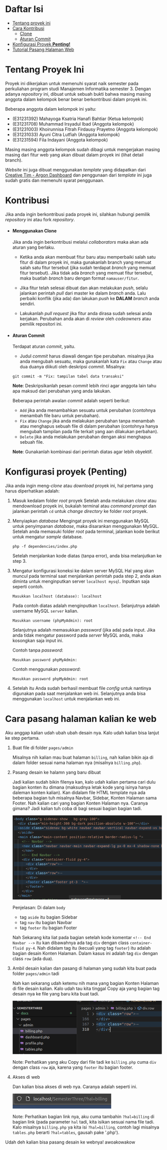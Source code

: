 # Daftar Isi
 - [Tentang proyek ini](#tentang-proyek-ini)
 - [Cara Kontribusi](#kontribusi)
    - [Clone](#menggunakan-clone)
    - [Aturan Commit](#aturan-commit)
 - [Konfigurasi Proyek **Penting!**](#konfigurasi-proyek-penting)
 - [Tutorial Pasang Halaman Web](#cara-pasang-halaman-kalian-ke-web-tutor_pasang_halaman_web)

# Tentang Proyek Ini

Proyek ini dikerjakan untuk memenuhi syarat naik semester pada perkuliahan program studi Manajemen Informatika semester 3. Dengan adanya _repository_ ini, dibuat untuk sebuah bukti bahwa masing masing anggota dalam kelompok benar benar berkontribusi dalam proyek ini.

Beberapa anggota dalam kelompok ini yaitu:
 - (E31231392) Mahayoga Ksatria Hanafi Bahtiar (Ketua kelompok)
 - (E31231708) Muhammad Irsyadul Ibad (Anggota kelompok)
 - (E31231003) Khoirunnisa Fitrah Firdausy Prayetno (Anggota kelompok)
 - (E31231033) Ayuni Citra Lutfiah (Anggota kelompok)
 - (E31231594) Fila Indayani (Anggota kelompok)

Masing masing anggota kelompok sudah dibagi untuk mengerjakan masing masing dari fitur web yang akan dibuat dalam proyek ini (lihat detail branch).

_Website_ ini juga dibuat menggunakan _template_ yang didapatkan dari [Creative Tim - Argon Dashboard](https://www.creative-tim.com/product/argon-dashboard) dan penggunaan dari _template_ ini juga sudah gratis dan memenuhi syarat penggunaan.

# Kontribusi

Jika anda ingin berkontribusi pada proyek ini, silahkan hubungi pemilik _repository_ ini atau fork _repository_.

- #### Menggunakan Clone
    Jika anda ingin berkontribusi melalui _collaborators_ maka akan ada aturan yang berlaku.

    - Ketika anda akan membuat fitur baru atau memperbaiki salah satu fitur di dalam proyek ini, maka gunakanlah branch yang memuat salah satu fitur tersebut (jika sudah terdapat _branch_ yang memuat fitur tersebut). Jika tidak ada _branch_ yang memuat fitur tersebut, maka buatlah _branch_ baru dengan format `namauser/fitur`.

    - Jika fitur telah selesai dibuat dan akan melakukan _push_, selalu jalankan perintah _pull_ dari master ke dalam _branch_ anda. Lalu perbaiki konflik (jika ada) dan lakukan _push_ ke **DALAM** _branch_ anda sendiri.

    - Lakukanlah _pull request_ jika fitur anda dirasa sudah selesai anda kerjakan. Perubahan anda akan di _review_ oleh _codeowners_ atau pemilik repositori ini.

- #### Aturan Commit
    Terdapat aturan _commit_, yaitu.

    - Judul _commit_ harus diawali dengan tipe perubahan. misalnya jika anda mengubah sesuatu, maka gunakanlah kata `Fix` atau `Change` atau dua duanya diikuti oleh deskripsi _commit_.
    Misalnya:
    ```
    git commit -m "Fix: tampilan tabel data transaksi"
    ```

    **Note**: Deskripsikanlah pesan _commit_ lebih rinci agar anggota lain tahu apa maksud dari perubahan yang anda lakukan.

    Beberapa perintah awalan _commit_ adalah seperti berikut:
    - `Add` jika anda menambahkan sesuatu untuk perubahan (contohnya menambah file baru untuk perubahan).
    - `Fix` atau `Change` jika anda melakukan perubahan tanpa menambah atau menghapus sebuah file di dalam perubahan (contohnya hanya mengubah tampilan pada file terkait yang aan dilakukan perbahan).
    - `Delete` jika anda melakukan perubahan dengan aksi menghapus sebuah file.

    **Note**: Gunakanlah kombinasi dari perintah diatas agar lebih obyektif.



# Konfigurasi proyek (Penting)

Jika anda ingin meng-_clone_ atau _download_ proyek ini, hal pertama yang harus diperhatikan adalah:

1. Masuk kedalam folder _root_ proyek
    Setelah anda melakukan _clone_ atau mendownload proyek ini, bukalah terminal atau _command prompt_ dan jalankan perintah `cd` untuk _change directory_ ke folder _root_ proyek.

2. Menyiapkan _database_
    Mengingat proyek ini menggunakan MySQL untuk penyimpanan _database_, maka disarankan menggunakan MySQL. Setelah anda memasuki folder _root_ pada terminal, jalankan kode berikut untuk mengatur _sample_ database.

    ```
    php -f dependencies/index.php
    ```

    Setelah menjalankan kode diatas (tanpa error), anda bisa melanjutkan ke step 3.

3. Mengatur konfigurasi koneksi ke dalam server MySQL
    Hal yang akan muncul pada terminal saat menjalankan perintah pada step 2, anda akan diminta untuk menginputkan server `localhost mysql`. Inputkan saja seperti contoh.

    ```
    Masukkan localhost (database): localhost
    ```

    Pada contoh diatas adalah menginputkan `localhost`. Selanjutnya adalah username MySQL `server` kalian.

    ```
    Masukkan username (phpMyAdmin): root
    ```

    Selanjutnya adalah memasukkan _password_ (jika ada) pada input. Jika anda tidak mengatur password pada _server_ MySQL anda, maka kosongkan saja input ini.

    Contoh tanpa _password_:

    ```
    Masukkan password phpMyAdmin: 
    ```

    Contoh menggunakan _password_:

    ```
    Masukkan password phpMyAdmin: root
    ```

4. Setelah itu
    Anda sudah berhasil membuat file _config_ untuk nantinya digunakan pada saat menjalankan web ini. Selanjutnya anda bisa menggunakan `localhost` untuk menjalankan web ini.

# Cara pasang halaman kalian ke web <a id="cara-pasang-halaman-kalian-ke-web-tutor_pasang_halaman_web"></a>

Aku anggap kalian udah ubah ubah desain nya. Kalo udah kalian bisa lanjut ke step pertama.

1. Buat file di folder `pages/admin`

    Misalnya nih kalian mau buat halaman `billing`, nah kalian bikin aja di dalam folder sesuai nama halaman nya (misalnya `billing.php`).

2. Pasang desain ke halamn yang baru dibuat

    Jadi kalian sudah bikin filenya kan, kalo udah kalian pertama cari dulu bagian konten itu dimana (maksudnya letak kode yang isinya hanya daleman konten kalian). Kan didalam file HTML template nya ada beberapa bagian tuh misalnya Navbar, Sidebar, Konten Halaman sama Footer. Nah kalian cari yang bagian Konten Halaman nya. Caranya gimana? Jadi kalian tuh coba di bagi sesuai bagian bagian tadi.

    ![Yooo](docs/image/bagiankonten.png)

    Penjelasan: Di dalam `body`
    - tag `aside` itu bagian Sidebar
    - tag `nav` itu bagian Navbar
    - tag `footer` itu bagian Footer

    Nah Sekarang kita liat pada bagian setelah kode komentar `<!-- End Navbar -->` itu kan dibawahnya ada tag `div` dengan class `container-fluid py-4`. Nah didalam tag itu (kecuali yang tag `footer`) itu adalah bagian desain Konten Halaman. Dalam kasus ini adalah tag `div` dengan class `row` (ada dua).

3. Ambil desain kalian dan pasang di halaman yang sudah kita buat pada folder `pages/admin` tadi

    Nah kan sekarang udah ketemu nih mana yang bagian Konten Halaman di file desain kalian. Kalo udah tau kita tinggal Copy aja yang bagian tag desain nya ke file yang baru kita buat tadi.

    ![Yooo2](docs/image/bagiankonten2.png)

    Note: Perhatikan yang aku Copy dari file tadi ke `billing.php` cuma `div` dengan class `row` aja, karena yang `footer` itu bagian footer.

4. Akses di web

    Dan kalian bisa akses di web nya. Caranya adalah seperti ini.

    ![Yooo3](docs/image/bagiankonten3.png)

    Note: Perhatikan bagian link nya, aku cuma tambahin `?hal=billing` di bagian link (pada parameter `hal` tadi, kita isikan sesuai nama file tadi. Kalo misalnya `billing.php` ya kita isi `?hal=billing`, contoh lagi misalnya `tables.php` berarti `?hal=tables`, gausah pake '.php').

Udah deh kalian bisa pasang desain ke webnya! awoakowakow